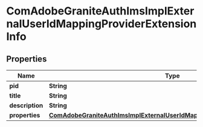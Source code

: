 
# ComAdobeGraniteAuthImsImplExternalUserIdMappingProviderExtensionInfo

## Properties
Name | Type | Description | Notes
------------ | ------------- | ------------- | -------------
**pid** | **String** |  |  [optional]
**title** | **String** |  |  [optional]
**description** | **String** |  |  [optional]
**properties** | [**ComAdobeGraniteAuthImsImplExternalUserIdMappingProviderExtensionProperties**](ComAdobeGraniteAuthImsImplExternalUserIdMappingProviderExtensionProperties.md) |  |  [optional]



